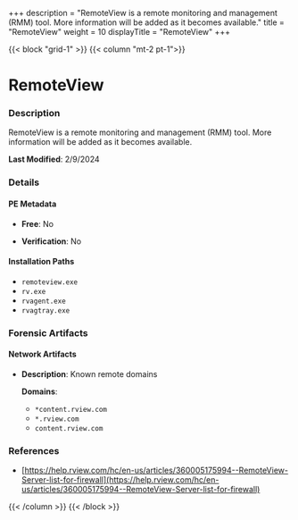 +++
description = "RemoteView is a remote monitoring and management (RMM) tool. More information will be added as it becomes available."
title = "RemoteView"
weight = 10
displayTitle = "RemoteView"
+++


{{< block "grid-1" >}}
{{< column "mt-2 pt-1">}}

# RemoteView


### Description

RemoteView is a remote monitoring and management (RMM) tool. More information will be added as it becomes available.



**Last Modified**: 2/9/2024

### Details


#### PE Metadata


- **Free**: No

- **Verification**: No




#### Installation Paths
- `remoteview.exe`
- `rv.exe`
- `rvagent.exe`
- `rvagtray.exe`

### Forensic Artifacts




#### Network Artifacts

- **Description**: Known remote domains

  **Domains**:
    - `*content.rview.com`
    - `*.rview.com`
    - `content.rview.com`





### References
- [https://help.rview.com/hc/en-us/articles/360005175994--RemoteView-Server-list-for-firewall](https://help.rview.com/hc/en-us/articles/360005175994--RemoteView-Server-list-for-firewall)



{{< /column >}}
{{< /block >}}
